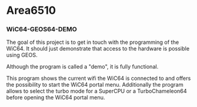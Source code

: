 # Area6510

### WiC64-GEOS64-DEMO
The goal of this project is to get in touch with the programming of the WiC64. It should just demonstrate that access to the hardware is possible using GEOS.

Although the program is called a "demo", it is fully functional.

This program shows the current wifi the WiC64 is connected to and offers the possibility to start the WiC64 portal menu. Additionally the program allows to select the turbo mode for a SuperCPU or a TurboChameleon64 before opening the WiC64 portal menu.
